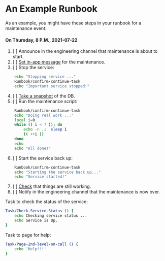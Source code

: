 [>/dev/null 2>&1; touch "!---$$"; : ]: # (Please keep this and the comment below)
<!---$$ >/dev/null 2>&1; rm -f "!---$$"
source Runbook.sh RUN "$@"
```
source Runbook.sh
```
----------------------------------------------------------------------------->
# An Example Runbook
As an example, you might have these steps in your runbook for a maintenance
event:

#### On Thursday, 8 P.M., 2021-07-22

1. [ ] Announce in the engineering channel that maintenance is about to start.
2. [ ] [Set in-app message] for the maintenance.
3. [ ] Stop the service:

```bash Step
    echo "Stopping service ..."
    Runbook/confirm-continue-task
    echo "Important service stopped!"
```
4. [ ] [Take a snapshot] of the DB.
5. [ ] Run the maintenance script:

```bash Step
    Runbook/confirm-continue-task
    echo "Doing real work ..."
    local i=0
    while (( i < 7 )); do
        echo -n .;  sleep 1
        (( ++i ))
    done
    echo
    echo "All done!"
```
6. [ ] Start the service back up:

```bash Step/last
    Runbook/confirm-continue-task
    echo "Starting the service back up..."
    echo "Service started!"
```
7. [ ] [Check] that things are still working.
8. [ ] Notify in the engineering channel that the maintenance is now over.

[Set in-app message]: # (link here)
[Take a snapshot]: # (link here)
[Check]: # (link here)

Task to check the status of the service:
```bash
Task/Check-Service-Status () {
    echo Checking service status ...
    echo Service is Up.
}
```

Task to page for help:
```bash
Task/Page-2nd-level-on-call () {
    echo 'Help!!!'
}
```

<!---Please keep this comment-------------------------------------------------
```
rb-main "$@"
```
----------------------------------------------------------------------------->
